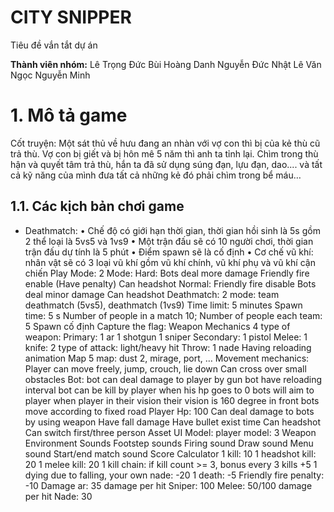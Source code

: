
# CITY SNIPPER

Tiêu đề vắn tắt dự án

**Thành viên nhóm:**
Lê Trọng Đức
Bùi Hoàng Danh
Nguyễn Đức Nhật
Lê Văn Ngọc
Nguyễn Minh 
# 1. Mô tả game
Cốt truyện:
Một sát thủ về hưu đang an nhàn với vợ con thì bị của kẻ thù cũ trả thù. Vợ con bị giết và bị hôn mê 5 năm thì anh ta tỉnh lại. Chìm trong thù hận và quyết tâm trả thù, hắn ta đã sử dụng súng đạn, lựu đạn, dao.... và tất cả kỹ năng của mình đưa tất cả những kẻ đó phải chìm trong bể máu…

## 1.1. Các kịch bản chơi game
- Deathmatch:
•	Chế độ có giới hạn thời gian, thời gian hồi sinh là 5s gồm 2 thể loại là 5vs5 và 1vs9
•	Một trận đấu sẽ có 10 người chơi, thời gian trận đấu dự tính là 5 phút
•	Điểm spawn sẽ là cố định
•	Cơ chế vũ khí: nhân vật sẽ có 3 loại vũ khí gồm vũ khí chính, vũ khí phụ và vũ khí cận chiến
Play Mode:
2 Mode:
Hard:
Bots deal more damage
Friendly fire enable (Have penalty)
Can headshot
Normal:
Friendly fire disable
Bots deal minor damage
Can headshot
Deathmatch:
2 mode: team deathmatch (5vs5), deathmatch (1vs9)
Time limit: 5 minutes
Spawn time: 5 s
Number of people in a match 10;
Number of people each team: 5
Spawn cố định
Capture the flag:
Weapon Mechanics
4 type of weapon:
Primary:
1 ar
1 shotgun
1 sniper
Secondary:
1 pistol
Melee:
1 knife: 2 type of attack: light/heavy hit
Throw:
1 nade
Having reloading animation
Map
5 map: dust 2, mirage, port, …
Movement mechanics:
Player can move freely, jump, crouch, lie down
Can cross over small obstacles
Bot:
bot can deal damage to player by gun
bot have reloading interval
bot can be kill by player when his hp goes to 0
bots will aim to player when player in their vision
their vision is 160 degree in front
bots move according to fixed road
Player
Hp: 100
Can deal damage to bots by using weapon
Have fall damage
Have bullet exist time
Can headshot
Can switch first/three person
Asset
UI
Model:
player model: 3
Weapon
Environment
Sounds
Footstep sounds
Firing sound
Draw sound
Menu sound
Start/end match sound
Score Calculator
1 kill: 10
1 headshot kill: 20
1 melee kill: 20
1 kill chain: if kill count >= 3, bonus every 3 kills +5
1 dying due to falling, your own nade: -20
1 death: -5
Friendly fire penalty: -10
Damage
ar: 35 damage per hit
Sniper: 100
Melee: 50/100 damage per hit
Nade: 30
